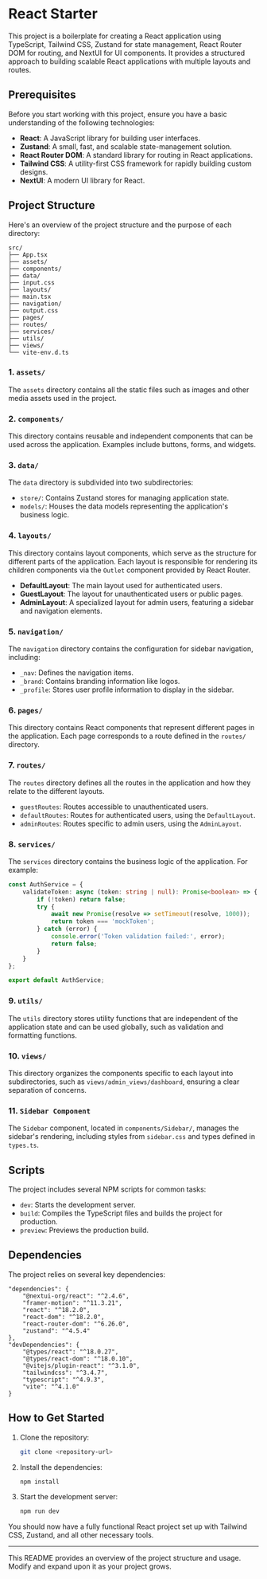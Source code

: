 # React Starter

This project is a boilerplate for creating a React application using TypeScript, Tailwind CSS, Zustand for state management, React Router DOM for routing, and NextUI for UI components. It provides a structured approach to building scalable React applications with multiple layouts and routes.

## Prerequisites

Before you start working with this project, ensure you have a basic understanding of the following technologies:

- **React**: A JavaScript library for building user interfaces.
- **Zustand**: A small, fast, and scalable state-management solution.
- **React Router DOM**: A standard library for routing in React applications.
- **Tailwind CSS**: A utility-first CSS framework for rapidly building custom designs.
- **NextUI**: A modern UI library for React.

## Project Structure

Here's an overview of the project structure and the purpose of each directory:

```
src/
├── App.tsx
├── assets/
├── components/
├── data/
├── input.css
├── layouts/
├── main.tsx
├── navigation/
├── output.css
├── pages/
├── routes/
├── services/
├── utils/
├── views/
└── vite-env.d.ts
```

### 1. `assets/`

The `assets` directory contains all the static files such as images and other media assets used in the project.

### 2. `components/`

This directory contains reusable and independent components that can be used across the application. Examples include buttons, forms, and widgets.

### 3. `data/`

The `data` directory is subdivided into two subdirectories:

- `store/`: Contains Zustand stores for managing application state.
- `models/`: Houses the data models representing the application's business logic.

### 4. `layouts/`

This directory contains layout components, which serve as the structure for different parts of the application. Each layout is responsible for rendering its children components via the `Outlet` component provided by React Router.

- **DefaultLayout**: The main layout used for authenticated users.
- **GuestLayout**: The layout for unauthenticated users or public pages.
- **AdminLayout**: A specialized layout for admin users, featuring a sidebar and navigation elements.

### 5. `navigation/`

The `navigation` directory contains the configuration for sidebar navigation, including:

- `_nav`: Defines the navigation items.
- `_brand`: Contains branding information like logos.
- `_profile`: Stores user profile information to display in the sidebar.

### 6. `pages/`

This directory contains React components that represent different pages in the application. Each page corresponds to a route defined in the `routes/` directory.

### 7. `routes/`

The `routes` directory defines all the routes in the application and how they relate to the different layouts.

- `guestRoutes`: Routes accessible to unauthenticated users.
- `defaultRoutes`: Routes for authenticated users, using the `DefaultLayout`.
- `adminRoutes`: Routes specific to admin users, using the `AdminLayout`.

### 8. `services/`

The `services` directory contains the business logic of the application. For example:

```typescript
const AuthService = {
    validateToken: async (token: string | null): Promise<boolean> => {
        if (!token) return false;
        try {
            await new Promise(resolve => setTimeout(resolve, 1000));
            return token === 'mockToken';
        } catch (error) {
            console.error('Token validation failed:', error);
            return false;
        }
    }
};

export default AuthService;
```

### 9. `utils/`

The `utils` directory stores utility functions that are independent of the application state and can be used globally, such as validation and formatting functions.

### 10. `views/`

This directory organizes the components specific to each layout into subdirectories, such as `views/admin_views/dashboard`, ensuring a clear separation of concerns.

### 11. `Sidebar Component`

The `Sidebar` component, located in `components/Sidebar/`, manages the sidebar's rendering, including styles from `sidebar.css` and types defined in `types.ts`.

## Scripts

The project includes several NPM scripts for common tasks:

- `dev`: Starts the development server.
- `build`: Compiles the TypeScript files and builds the project for production.
- `preview`: Previews the production build.

## Dependencies

The project relies on several key dependencies:

```json,
"dependencies": {
    "@nextui-org/react": "^2.4.6",
    "framer-motion": "^11.3.21",
    "react": "^18.2.0",
    "react-dom": "^18.2.0",
    "react-router-dom": "^6.26.0",
    "zustand": "^4.5.4"
},
"devDependencies": {
    "@types/react": "^18.0.27",
    "@types/react-dom": "^18.0.10",
    "@vitejs/plugin-react": "^3.1.0",
    "tailwindcss": "^3.4.7",
    "typescript": "^4.9.3",
    "vite": "^4.1.0"
}
```

## How to Get Started

1. Clone the repository:
   ```bash
   git clone <repository-url>
   ```
2. Install the dependencies:
   ```bash
   npm install
   ```
3. Start the development server:
   ```bash
   npm run dev
   ```

You should now have a fully functional React project set up with Tailwind CSS, Zustand, and all other necessary tools.

---

This README provides an overview of the project structure and usage. Modify and expand upon it as your project grows.